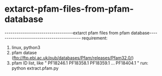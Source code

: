 # extarct-pfam-files-from-pfam-database
-----------------------------------extarct pfam files from pfam database-------------------------------------------
requirement: 
1) linux, python3
2) pfam datase (ftp://ftp.ebi.ac.uk/pub/databases/Pfam/releases/Pfam32.0/)
3) pfam ID list, like 
"
PF18246.1
PF18358.1
PF18359.1
...
PF18404.1
"
run: python extract.pfam.py
